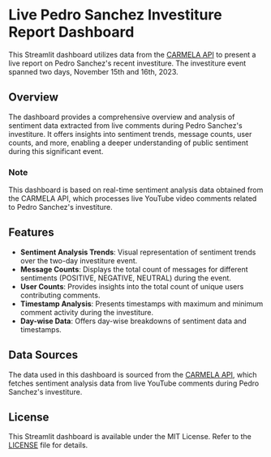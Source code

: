 # Live Pedro Sanchez Investiture Report Dashboard

This Streamlit dashboard utilizes data from the [CARMELA API](https://github.com/Kohkitos/api_live_etl) to present a live report on Pedro Sanchez's recent investiture. The investiture event spanned two days, November 15th and 16th, 2023.

## Overview

The dashboard provides a comprehensive overview and analysis of sentiment data extracted from live comments during Pedro Sanchez's investiture. It offers insights into sentiment trends, message counts, user counts, and more, enabling a deeper understanding of public sentiment during this significant event.

### Note

This dashboard is based on real-time sentiment analysis data obtained from the CARMELA API, which processes live YouTube video comments related to Pedro Sanchez's investiture.

## Features

- **Sentiment Analysis Trends**: Visual representation of sentiment trends over the two-day investiture event.
- **Message Counts**: Displays the total count of messages for different sentiments (POSITIVE, NEGATIVE, NEUTRAL) during the event.
- **User Counts**: Provides insights into the total count of unique users contributing comments.
- **Timestamp Analysis**: Presents timestamps with maximum and minimum comment activity during the investiture.
- **Day-wise Data**: Offers day-wise breakdowns of sentiment data and timestamps.

## Data Sources

The data used in this dashboard is sourced from the [CARMELA API](https://github.com/Kohkitos/api_live_etl), which fetches sentiment analysis data from live YouTube comments during Pedro Sanchez's investiture.

## License

This Streamlit dashboard is available under the MIT License. Refer to the [LICENSE](LICENSE) file for details.

